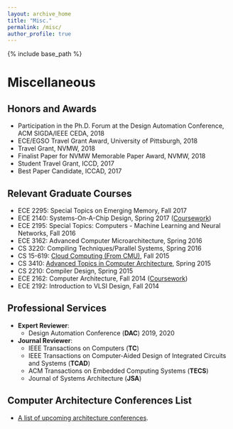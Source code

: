 ```yaml
---
layout: archive_home
title: "Misc."
permalink: /misc/
author_profile: true
---
```


{% include base_path %}

# Miscellaneous

Honors and Awards
------
* Participation in the Ph.D. Forum at the Design Automation Conference, ACM SIGDA/IEEE CEDA, 2018
* ECE/EGSO Travel Grant Award, University of Pittsburgh, 2018
* Travel Grant, NVMW, 2018
* Finalist Paper for NVMW Memorable Paper Award, NVMW, 2018
* Student Travel Grant, ICCD, 2017
* Best Paper Candidate, ICCAD, 2017

Relevant Graduate Courses
------
* ECE 2295: Special Topics on Emerging Memory, Fall 2017
* ECE 2140: Systems-On-A-Chip Design, Spring 2017 ([Coursework](https://github.com/wew55/ece2140))
* ECE 2195: Special Topics: Computers - Machine Learning and Neural Networks, Fall 2016
* ECE 3162: Advanced Computer Microarchitecture, Spring 2016
* CS 3220: Compiling Techniques/Parallel Systems, Spring 2016
* CS 15-619: [Cloud Computing (From CMU)](http://www.cs.cmu.edu/~msakr/15619-f15), Fall 2015
* CS 3410: [Advanced Topics in Computer Architecture](http://people.cs.pitt.edu/~childers/CS3410), Spring 2015
* CS 2210: Compiler Design, Spring 2015
* ECE 2162: Computer Architecture, Fall 2014 ([Coursework](https://github.com/wew55/Tomasulo))
* ECE 2192: Introduction to VLSI Design, Fall 2014

Professional Services
------
* __Expert Reviewer__: 
   * Design Automation Conference (__DAC__) 2019, 2020
* __Journal Reviewer__: 
   * IEEE Transactions on Computers (__TC__)
   * IEEE Transactions on Computer-Aided Design of Integrated Circuits and Systems (__TCAD__)
   * ACM Transactions on Embedded Computing Systems (__TECS__)
   * Journal of Systems Architecture (__JSA__)
   
Computer Architecture Conferences List
------
* [A list of upcoming architecture conferences](http://confsearch.ethz.ch/confsearch/faces/pages/staticresults.jsp?query=ics%20hpdc%20spaa%20podc%20asap%20pact%20icpp%20cases%20islped%20sc%20iccad%20codes%20iccd%20micro%20asplos%20hpca%20date%20isca%20dac%20icdcs%20cgo%20hipeac%20ipdps%20aspdac&graphicView=1&sortMode=1).

